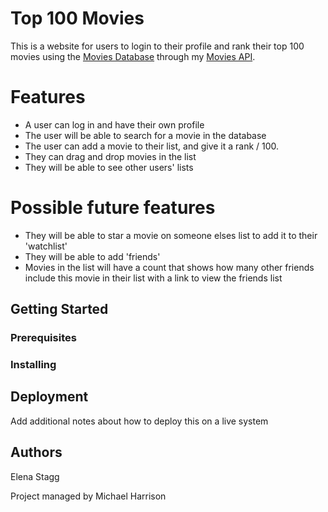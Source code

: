 # Top 100 Movies

This is a website for users to login to their profile and rank their top 100 movies using the [Movies Database](https://www.themoviedb.org/) through my [Movies API](https://github.com/elenastagg/movies-api).

# Features

- A user can log in and have their own profile
- The user will be able to search for a movie in the database
- The user can add a movie to their list, and give it a rank / 100.
- They can drag and drop movies in the list
- They will be able to see other users' lists

# Possible future features

- They will be able to star a movie on someone elses list to add it to their 'watchlist'
- They will be able to add 'friends'
- Movies in the list will have a count that shows how many other friends include this movie in their list with a link to view the friends list

## Getting Started

### Prerequisites

### Installing

## Deployment

Add additional notes about how to deploy this on a live system

## Authors

Elena Stagg

Project managed by Michael Harrison
